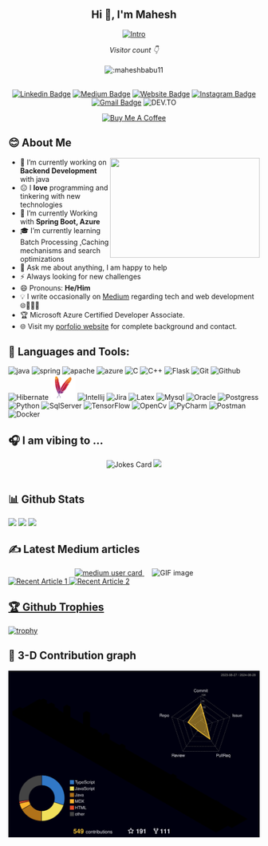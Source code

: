 <h2 align="center"> Hi 👋, I'm Mahesh</h2>

<div align ="center">  
  
[![Intro](https://readme-typing-svg.demolab.com?font=Source+Code+Pro&duration=4000&pause=1000&color=FFFFFF&center=true&vCenter=true&random=false&width=435&lines=I+am+a+Backend+Developer!!!;I+%E2%9D%A4%EF%B8%8F+Open+Source!!!;I+Work+primarily+in+Spring+Boot)](https://git.io/typing-svg)
</div>

<div align ="center">
 <em> Visitor count 👇</em>
  <br>
  <br>
  <img src="http://anime-page-counter.glitch.me/get/@:maheshbabu11" alt=":maheshbabu11"/>
</div>
<br>
<div align ="center">
  
[![Linkedin Badge](https://img.shields.io/badge/-maheshbabu11-blue?style=flat&logo=Linkedin&logoColor=white&link=https://www.linkedin.com/in/maheshbabu11/)](https://www.linkedin.com/in/maheshbabu11/)
[![Medium Badge](https://img.shields.io/badge/-@mahesh.babu11-000000?style=flat&labelColor=000000&logo=Medium&link=https://medium.com/@mahesh.babu11)](https://medium.com/@mahesh.babu11)
[![Website Badge](https://img.shields.io/badge/-maheshbabu11.dev-47CCCC?style=flat&logo=Google-Chrome&logoColor=white&link=https://maheshbabu11.dev/)](https://maheshbabu11.dev/)
[![Instagram Badge](https://img.shields.io/badge/-@m_r.coder-purple?style=flat&logo=instagram&logoColor=white&link=https://instagram.com/m_r.coder/)](https://instagram.com/m_r.coder)
[![Gmail Badge](https://img.shields.io/badge/-mahesh.b.pec-c14438?style=flat&logo=Gmail&logoColor=white&link=mailto:mahesh.b.pec@gmail.com)](mailto:mahesh.b.pec@gmail.com)
![DEV.TO](https://img.shields.io/badge/DEV.TO-%230A0A0A.svg?&style=flat&logo=dev-dot-to&logoColor=white&link=https://dev.to/maheshbabu11)
</div>
<div align="center">
  <a href="https://www.buymeacoffee.com/maheshbabu11" target="_blank"><img src="https://cdn.buymeacoffee.com/buttons/v2/default-yellow.png" alt="Buy Me A Coffee" style="height: 60px !important;width: 217px !important;"></a>
</div>

## 😊 About Me

<img src ="https://user-images.githubusercontent.com/74038190/225813708-98b745f2-7d22-48cf-9150-083f1b00d6c9.gif" align = right height = 200 width = 300/>

- 🔭 I’m currently working on  **Backend Development** with java
- :neutral_face: I **love**  programming and tinkering with new technologies
- 🌱 I’m currently Working with **Spring Boot, Azure**
- 🎓 I’m currently learning Batch Processing ,Caching mechanisms and search optimizations
- 💬 Ask me about anything, I am happy to help
- ⚡ Always looking for new challenges
- 😄 Pronouns: **He/Him** 
- :bulb: I write occasionally on [Medium](https://medium.com/@mahesh.babu11) regarding tech and web development 🌐👨🏻‍💻
- 🏆 Microsoft Azure Certified Developer Associate.
- 🌐 Visit my [porfolio website](https://maheshbabu11.github.io/) for complete background and contact.

## 🔨 Languages and Tools:

<div>
  <img src="https://cdn.jsdelivr.net/gh/devicons/devicon/icons/java/java-original-wordmark.svg" alt="java" height=50 width=50/>
  <img src="https://cdn.jsdelivr.net/gh/devicons/devicon/icons/spring/spring-original.svg" alt="spring" height=50 width=50 />
  <img src="https://cdn.jsdelivr.net/gh/devicons/devicon/icons/apache/apache-original-wordmark.svg" alt="apache" height=50 width=50/>
  <img src="https://cdn.jsdelivr.net/gh/devicons/devicon/icons/azure/azure-original.svg" alt="azure" height=50 width=50/>
  <img src="https://cdn.jsdelivr.net/gh/devicons/devicon/icons/c/c-original.svg" alt="C" height=50 width=50 />
  <img src="https://cdn.jsdelivr.net/gh/devicons/devicon/icons/cplusplus/cplusplus-original.svg" alt="C++" height=50 width=50  />
  <img src="https://cdn.jsdelivr.net/gh/devicons/devicon/icons/flask/flask-original.svg" alt="Flask" height=50 width=50 />
  <img src="https://cdn.jsdelivr.net/gh/devicons/devicon/icons/git/git-original.svg" alt="Git" height=50 width=50/>
  <img src="https://cdn.jsdelivr.net/gh/devicons/devicon/icons/github/github-original.svg" alt="Github" height=50 width=50/>
  <img src ="https://www.vectorlogo.zone/logos/hibernate/hibernate-icon.svg" alt="Hibernate" height=50 width=50/>
  <img src="https://github.com/vscode-icons/vscode-icons/blob/master/icons/file_type_maven.svg" alt="Maven" height=50 width=50/>
  <img src="https://cdn.jsdelivr.net/gh/devicons/devicon/icons/intellij/intellij-original.svg" alt="Intellij" height=50 width=50 />
  <img src="https://cdn.jsdelivr.net/gh/devicons/devicon/icons/jira/jira-original-wordmark.svg" alt="Jira" height=50 width=50/>
  <img src="https://cdn.jsdelivr.net/gh/devicons/devicon/icons/latex/latex-original.svg" alt="Latex" height=50 width=50/>
  <img src="https://cdn.jsdelivr.net/gh/devicons/devicon/icons/mysql/mysql-original.svg" alt="Mysql" height=50 width=50/>
  <img src="https://cdn.jsdelivr.net/gh/devicons/devicon/icons/oracle/oracle-original.svg" alt="Oracle" height=50 width=50/>
  <img src="https://cdn.jsdelivr.net/gh/devicons/devicon/icons/postgresql/postgresql-original.svg" alt="Postgress" height=50 width=50/>
  <img src="https://cdn.jsdelivr.net/gh/devicons/devicon/icons/python/python-original.svg" alt="Python" height=50 width=50/>
  <img src="https://cdn.jsdelivr.net/gh/devicons/devicon/icons/microsoftsqlserver/microsoftsqlserver-plain-wordmark.svg" alt="SqlServer" height=50 width=50/>
  <img src="https://cdn.jsdelivr.net/gh/devicons/devicon/icons/tensorflow/tensorflow-original.svg"  alt="TensorFlow" height=50 width=50/>
  <img src="https://cdn.jsdelivr.net/gh/devicons/devicon/icons/opencv/opencv-original.svg" alt="OpenCv" height=50 width=50/>
  <img src="https://cdn.jsdelivr.net/gh/devicons/devicon/icons/pycharm/pycharm-original.svg" alt="PyCharm" height=50 width=50/ />
  <img src="https://www.vectorlogo.zone/logos/getpostman/getpostman-icon.svg" alt="Postman" height=50 width=50 />
  <img src="https://cdn.jsdelivr.net/gh/devicons/devicon/icons/docker/docker-original.svg" alt="Docker" height=50 width=50 />
</div>

## 🎧 I am vibing to ...
<div align="center">
  <img src="https://readme-jokes.vercel.app/api?hideBorder&theme=radical" alt="Jokes Card" />
  <img src ="https://spotify-recently-played-readme.vercel.app/api?user=31k5rbjy6j2yk7ov746i3hbbgrgy&count=2"/>
</div>
<br>


## 📊 Github Stats

<div name ="stats">
  <img src ="http://github-profile-summary-cards.vercel.app/api/cards/profile-details?username=maheshbabu11&theme=radical"/>
  <img src ="http://github-profile-summary-cards.vercel.app/api/cards/stats?username=maheshbabu11&theme=radical"/>
  <img src ="http://github-profile-summary-cards.vercel.app/api/cards/repos-per-language?username=maheshbabu11&theme=radical"/>
</div>

## ✍️ Latest Medium articles
<div align="center">
    <a target="_blank" href="https://medium.com/@mahesh.babu11">
        <img src="https://medium-writer-card.vercel.app/api/medium/user/index?name=mahesh.babu11" alt="medium user card">
    </a>
    &nbsp;&nbsp;&nbsp;
    <img src="https://i.giphy.com/media/v1.Y2lkPTc5MGI3NjExbjdmN2hrNzM1bHB3ZmI1MTFwNTJxMDJzbWE0aG5wdjRyaHJ0cGZneCZlcD12MV9pbnRlcm5hbF9naWZfYnlfaWQmY3Q9Zw/pOZhmE42D1WrCWATLK/giphy.gif" height="300"  alt="GIF image">
</div>


<div name = "medium" align ="left">
  <a target="_blank" href="https://github-readme-medium-recent-article-plugin.vercel.app/medium/@mahesh.babu11/0"><img src="https://github-readme-medium-recent-article-plugin.vercel.app/medium/@mahesh.babu11/0" alt="Recent Article 1">    
  <a target="_blank" href="https://github-readme-medium-recent-article-plugin.vercel.app/medium/@mahesh.babu11/1"><img src="https://github-readme-medium-recent-article-plugin.vercel.app/medium/@mahesh.babu11/1" alt="Recent Article 2"> 
</div>

## 🏆 Github Trophies

[![trophy](https://github-profile-trophy.vercel.app/?username=maheshbabu11&theme=radical&title=MultiLanguage,Stars,Commits,Repositories,Experience,Followers,PullRequest,Issues)](https://github.com/maheshbabu11/github-profile-trophy)

## 🥽 3-D Contribution graph

<img src="https://github.com/MaheshBabu11/MaheshBabu11/blob/main/profile-3d-contrib/profile-night-rainbow.svg"/>

<!--- ## :octocat: Github Unwrapped 2023 (Click to see the full 🎥)
<div align="center">
   <a href="https://vimeo.com/897888293">
    <img src="https://github.com/MaheshBabu11/MaheshBabu11/blob/main/assets/unwrapped.gif" alt="unwrapped 2023" height="500" width="400">
  </a>
</div> -->




